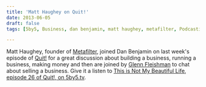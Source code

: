 ```yaml
---
title: 'Matt Haughey on Quit!'
date: 2013-06-05
draft: false
tags: [5by5, Business, dan benjamin, matt haughey, metafilter, Podcasting]

---
```


Matt Haughey, founder of [Metafilter](http://www.metafilter.com/), joined Dan Benjamin on last week's episode of [Quit!](http://5by5.tv/quit) for a great discussion about building a business, running a business, making money and then are joined by [Glenn Fleishman](http://glennf.com) to chat about selling a business. Give it a listen to [This is Not My Beautiful Life, episode 26 of Quit!, on 5by5.tv](http://5by5.tv/quit/26).